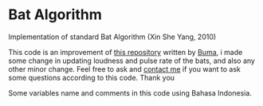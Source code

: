 # Bat Algorithm
Implementation of standard Bat Algorithm (Xin She Yang, 2010)

This code is an improvement of [this repository](https://github.com/buma/BatAlgorithm) written by [Buma](https://github.com/buma), i made some change in updating loudness and pulse rate of the bats, and also any other minor change. Feel free to ask and [contact me](mailto:herupurnomokurniawan@gmail.com) if you want to ask some questions according to this code. Thank you

Some variables name and comments in this code using Bahasa Indonesia.
